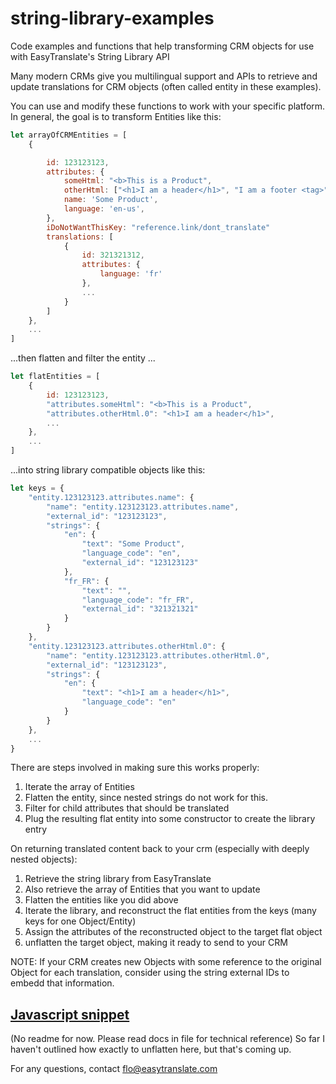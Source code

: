 # string-library-examples
Code examples and functions that help transforming CRM objects for use with EasyTranslate's String Library API

Many modern CRMs give you multilingual support and APIs to retrieve and update translations for CRM objects (often called entity in these examples).

You can use and modify these functions to work with your specific platform.
In general, the goal is to transform Entities like this:

```javascript
let arrayOfCRMEntities = [
    {

        id: 123123123,
        attributes: {
            someHtml: "<b>This is a Product",
            otherHtml: ["<h1>I am a header</h1>", "I am a footer <tag>"]
            name: 'Some Product',
            language: 'en-us',
        },
        iDoNotWantThisKey: "reference.link/dont_translate"  
        translations: [
            {
                id: 321321312,
                attributes: {
                    language: 'fr'
                },
                ...
            }
        ]      
    },
    ...
]
```
...then flatten and filter the entity ...
```javascript
let flatEntities = [
    {
        id: 123123123,
        "attributes.someHtml": "<b>This is a Product",
        "attributes.otherHtml.0": "<h1>I am a header</h1>",
        ...
    },
    ...
]
```
...into string library compatible objects like this:
```javascript
let keys = {
    "entity.123123123.attributes.name": {
        "name": "entity.123123123.attributes.name",
        "external_id": "123123123",
        "strings": {
            "en": {
                "text": "Some Product",
                "language_code": "en",
                "external_id": "123123123"
            },
            "fr_FR": {
                "text": "",
                "language_code": "fr_FR",
                "external_id": "321321321"
            }
        }
    },
    "entity.123123123.attributes.otherHtml.0": {
        "name": "entity.123123123.attributes.otherHtml.0",
        "external_id": "123123123",
        "strings": {
            "en": {
                "text": "<h1>I am a header</h1>",
                "language_code": "en"
            }
        }
    },
    ...
}
```
There are steps involved in making sure this works properly:
1. Iterate the array of Entities
2. Flatten the entity, since nested strings do not work for this.
3. Filter for child attributes that should be translated
4. Plug the resulting flat entity into some constructor to create the library entry

On returning translated content back to your crm (especially with deeply nested objects):
1. Retrieve the string library from EasyTranslate
2. Also retrieve the array of Entities that you want to update
3. Flatten the entities like you did above 
4. Iterate the library, and reconstruct the flat entities from the keys (many keys for one Object/Entity)
5. Assign the attributes of the reconstructed object to the target flat object
6. unflatten the target object, making it ready to send to your CRM

NOTE: If your CRM creates new Objects with some reference to the original Object for each translation, consider using the string external IDs to embedd that information.


## [Javascript snippet](/javascript/stringLibrary.js)
(No readme for now. Please read docs in file for technical reference)
So far I haven't outlined how exactly to unflatten here, but that's coming up.


For any questions, contact flo@easytranslate.com